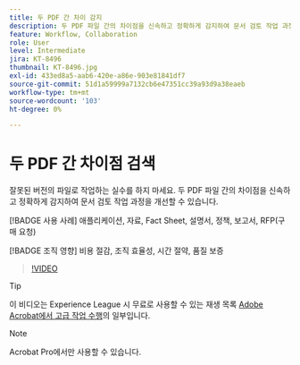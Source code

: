 ```yaml
---
title: 두 PDF 간 차이 감지
description: 두 PDF 파일 간의 차이점을 신속하고 정확하게 감지하여 문서 검토 작업 과정을 개선할 수 있습니다
feature: Workflow, Collaboration
role: User
level: Intermediate
jira: KT-8496
thumbnail: KT-8496.jpg
exl-id: 433ed8a5-aab6-420e-a86e-903e81841df7
source-git-commit: 51d1a59999a7132cb6e47351cc39a93d9a38eaeb
workflow-type: tm+mt
source-wordcount: '103'
ht-degree: 0%

---
```


# 두 PDF 간 차이점 검색

잘못된 버전의 파일로 작업하는 실수를 하지 마세요. 두 PDF 파일 간의 차이점을 신속하고 정확하게 감지하여 문서 검토 작업 과정을 개선할 수 있습니다.

[!BADGE 사용 사례]
애플리케이션, 자료, Fact Sheet, 설명서, 정책, 보고서, RFP(구매 요청)

[!BADGE 조직 영향]
비용 절감, 조직 효율성, 시간 절약, 품질 보증

>[!VIDEO](https://video.tv.adobe.com/v/337211?quality=12&learn=on&hidetitle=true)

>[!TIP]
>
>이 비디오는 Experience League 시 무료로 사용할 수 있는 재생 목록 [Adobe Acrobat에서 고급 작업 수행](https://experienceleague.adobe.com/ko/playlists/acrobat-peform-advanced-tasks)의 일부입니다.

>[!NOTE]
>
>Acrobat Pro에서만 사용할 수 있습니다.
